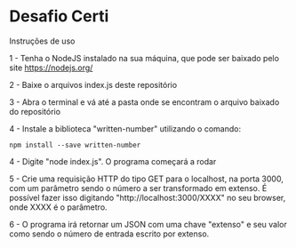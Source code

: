 # Desafio Certi

Instruções de uso

1 - Tenha o NodeJS instalado na sua máquina, que pode ser baixado pelo site https://nodejs.org/

2 - Baixe o arquivos index.js deste repositório

3 - Abra o terminal e vá até a pasta onde se encontram o arquivo baixado do repositório

4 - Instale a biblioteca "written-number" utilizando o comando:

```
npm install --save written-number
```

4 - Digite "node index.js". O programa começará a rodar

5 - Crie uma requisição HTTP do tipo GET para o localhost, na porta 3000, com um parâmetro sendo o número a ser transformado em extenso. É possível fazer isso digitando "http://localhost:3000/XXXX" no seu browser, onde XXXX é o parâmetro.

6 - O programa irá retornar um JSON com uma chave "extenso" e seu valor como sendo o número de entrada escrito por extenso.
